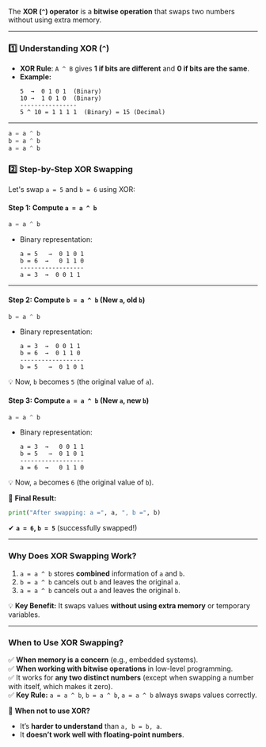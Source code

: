 The **XOR (`^`) operator** is a **bitwise operation** that swaps two numbers without using extra memory.

---

### **1️⃣ Understanding XOR (`^`)**
- **XOR Rule**: `A ^ B` gives **1 if bits are different** and **0 if bits are the same**.  
- **Example:**
  ```
  5  →  0 1 0 1  (Binary)
  10 →  1 0 1 0  (Binary)
  ----------------
  5 ^ 10 = 1 1 1 1  (Binary) = 15 (Decimal)
  ```

---

```python
a = a ^ b  
b = a ^ b  
a = a ^ b  
```
### **2️⃣ Step-by-Step XOR Swapping**
Let's swap `a = 5` and `b = 6` using XOR:

#### **Step 1: Compute `a = a ^ b`**
```python
a = a ^ b
```
- Binary representation:
  ```
  a = 5   →  0 1 0 1
  b = 6  →   0 1 1 0
  ------------------
  a = 3  →  0 0 1 1
  ```
  
---

#### **Step 2: Compute `b = a ^ b` (New `a`, old `b`)**
```python
b = a ^ b
```
- Binary representation:
  ```
  a = 3  →  0 0 1 1
  b = 6  →  0 1 1 0
  ------------------
  b = 5   →  0 1 0 1
  ```
💡 Now, `b` becomes `5` (the original value of `a`).


#### **Step 3: Compute `a = a ^ b` (New `a`, new `b`)**
```python
a = a ^ b
```
- Binary representation:
  ```
  a = 3  →   0 0 1 1
  b = 5   →  0 1 0 1
  ------------------
  a = 6  →   0 1 1 0
  ```
💡 Now, `a` becomes `6` (the original value of `b`).


🚀 **Final Result:**
```python
print("After swapping: a =", a, ", b =", b)
```
✔ **`a = 6`, `b = 5`** (successfully swapped!)

---

### **Why Does XOR Swapping Work?**
1. `a = a ^ b` stores **combined** information of `a` and `b`.  
2. `b = a ^ b` cancels out `b` and leaves the original `a`.  
3. `a = a ^ b` cancels out `a` and leaves the original `b`.  

💡 **Key Benefit:** It swaps values **without using extra memory** or temporary variables.

---

### **When to Use XOR Swapping?**
✅ **When memory is a concern** (e.g., embedded systems).  
✅ **When working with bitwise operations** in low-level programming.    
✅ It works for **any two distinct numbers** (except when swapping a number with itself, which makes it zero).   
✅ **Key Rule:** `a = a ^ b`, `b = a ^ b`, `a = a ^ b` always swaps values correctly.

🚫 **When not to use XOR?**  
- It’s **harder to understand** than `a, b = b, a`.  
- It **doesn’t work well with floating-point numbers**.